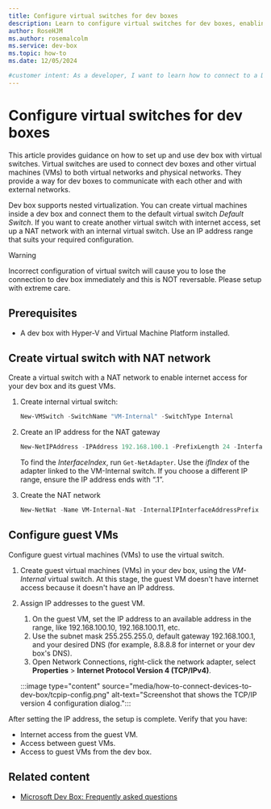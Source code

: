 ```yaml
---  
title: Configure virtual switches for dev boxes
description: Learn to configure virtual switches for dev boxes, enabling communication between dev boxes, VMs, and physical devices.
author: RoseHJM
ms.author: rosemalcolm
ms.service: dev-box
ms.topic: how-to
ms.date: 12/05/2024

#customer intent: As a developer, I want to learn how to connect to a Dev Box using a virtual switch, so that my dev boxes, VMs, and physical devices can communicate.
---
```


# Configure virtual switches for dev boxes

This article provides guidance on how to set up and use dev box with virtual switches. Virtual switches are used to connect dev boxes and other virtual machines (VMs) to both virtual networks and physical networks. They provide a way for dev boxes to communicate with each other and with external networks. 

Dev box supports nested virtualization. You can create virtual machines inside a dev box and connect them to the default virtual switch *Default Switch*. If you want to create another virtual switch with internet access, set up a NAT network with an internal virtual switch. Use an IP address range that suits your required configuration.

> [!WARNING]
> Incorrect configuration of virtual switch will cause you to lose the connection to dev box immediately and this is NOT reversable. Please setup with extreme care.

## Prerequisites
- A dev box with Hyper-V and Virtual Machine Platform installed.

## Create virtual switch with NAT network 

Create a virtual switch with a NAT network to enable internet access for your dev box and its guest VMs.
    
1. Create internal virtual switch:
    ```powershell
    New-VMSwitch -SwitchName "VM-Internal" -SwitchType Internal
    ```

1. Create an IP address for the NAT gateway
    ```powershell
    New-NetIPAddress -IPAddress 192.168.100.1 -PrefixLength 24 -InterfaceIndex 34
    ```

    To find the *InterfaceIndex*, run `Get-NetAdapter`. Use the *ifIndex* of the adapter linked to the VM-Internal switch. If you choose a different IP range, ensure the IP address ends with “.1”.

1. Create the NAT network
    ```powershell
    New-NetNat -Name VM-Internal-Nat -InternalIPInterfaceAddressPrefix 192.168.100.0/24
    ```

## Configure guest VMs

Configure guest virtual machines (VMs) to use the virtual switch.

1. Create guest virtual machines (VMs) in your dev box, using the *VM-Internal* virtual switch. At this stage, the guest VM doesn't have internet access because it doesn't have an IP address.

1. Assign IP addresses to the guest VM. 

   1. On the guest VM, set the IP address to an available address in the range, like 192.168.100.10, 192.168.100.11, etc. 
   1. Use the subnet mask 255.255.255.0, default gateway 192.168.100.1, and your desired DNS (for example, 8.8.8.8 for internet or your dev box's DNS). 
   1. Open Network Connections, right-click the network adapter, select **Properties** > **Internet Protocol Version 4 (TCP/IPv4)**.

     :::image type="content" source="media/how-to-connect-devices-to-dev-box/tcpip-config.png" alt-text="Screenshot that shows the TCP/IP version 4 configuration dialog.":::

After setting the IP address, the setup is complete. Verify that you have:

- Internet access from the guest VM.
- Access between guest VMs.
- Access to guest VMs from the dev box.

## Related content

- [Microsoft Dev Box: Frequently asked questions](dev-box-faq.yml)